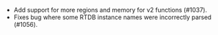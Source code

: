 - Add support for more regions and memory for v2 functions (#1037).
- Fixes bug where some RTDB instance names were incorrectly parsed (#1056).

